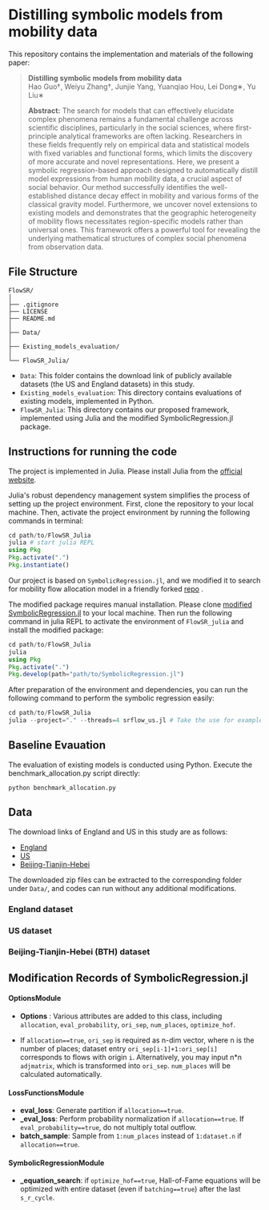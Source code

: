 # Distilling symbolic models from mobility data

This repository contains the implementation and materials of the following paper:
>**Distilling symbolic models from mobility data**   
Hao Guo†, Weiyu Zhang†, Junjie Yang, Yuanqiao Hou, Lei Dong∗, Yu Liu∗
>  
>**Abstract:** The search for models that can effectively elucidate complex phenomena remains a fundamental challenge across scientific disciplines, particularly in the social sciences, where first-principle analytical frameworks are often lacking. Researchers in these fields frequently rely on empirical data and statistical models with fixed variables and functional forms, which limits the discovery of more accurate and novel representations. Here, we present a symbolic regression-based approach designed to automatically distill model expressions from human mobility data, a crucial aspect of social behavior. Our method successfully identifies the well-established distance decay effect in mobility and various forms of the classical gravity model. Furthermore, we uncover novel extensions to existing models and demonstrates that the geographic heterogeneity of mobility flows necessitates region-specific models rather than universal ones. This framework offers a powerful tool for revealing the underlying mathematical structures of complex social phenomena from observation data.

## File Structure
    FlowSR/
    │
    ├── .gitignore              
    ├── LICENSE                 
    ├── README.md              
    │
    ├── Data/
    │   
    ├── Existing_models_evaluation/       
    │
    └── FlowSR_Julia/       

- `Data`: This folder contains the download link of publicly available datasets (the US and England datasets) in this study.
- `Existing_models_evaluation`: This directory contains evaluations of existing models, implemented in Python.
- `FlowSR_Julia`: This directory contains our proposed framework, implemented using Julia and the modified SymbolicRegression.jl package.

## Instructions for running the code
The project is implemented in Julia. Please install Julia from the [official website](https://julialang.org/downloads/).

Julia's robust dependency management system simplifies the process of setting up the project environment. First, clone the repository to your local machine. Then, activate the project environment by running the following commands in terminal:
```julia
cd path/to/FlowSR_Julia
julia # start julia REPL
using Pkg
Pkg.activate(".")
Pkg.instantiate()
```

Our project is based on `SymbolicRegression.jl`, and we modified it to search for mobility flow allocation model in a friendly forked [repo](https://github.com/urbansci/SymbolicRegression.jl) . 

The modified package requires manual installation. Please clone [modified SymbolicRegression.jl](https://github.com/urbansci/SymbolicRegression.jl) to your local machine. Then run the following command in julia REPL to activate the environment of `FlowSR_julia` and install the modified package:
```julia
cd path/to/FlowSR_Julia
julia
using Pkg
Pkg.activate(".")
Pkg.develop(path="path/to/SymbolicRegression.jl")
```

After preparation of the environment and dependencies, you can run the following command to perform the symbolic regression easily:

```julia
cd path/to/FlowSR_Julia
julia --project="." --threads=4 srflow_us.jl # Take the use for example 
```


## Baseline Evauation
The evaluation of existing models is conducted using Python. Execute the benchmark_allocation.py script directly:
```
python benchmark_allocation.py
```

## Data
The download links of England and US in this study are as follows:
- [England](https://www.dropbox.com/scl/fi/xicio4dlez4fgtx9w9mcw/England.zip?rlkey=s35nev99ztzlc42pbtjcp8e2i&st=tqxbk0wn&dl=0)
- [US](https://www.dropbox.com/scl/fi/61vvp8h9drhw4tihif3ql/US.zip?rlkey=nvu6mvbivl6i7t6jq11h23i5z&st=5daoutgr&dl=0)
- [Beijing-Tianjin-Hebei](https://www.dropbox.com/scl/fi/z68cmg32sphio37isrf83/FlowSR-BTH.zip?rlkey=gyqsil4xky5unp23e6p5rm3kh&st=qebjng47&dl=0)

The downloaded zip files can be extracted to the corresponding folder under `Data/`, and codes can run without any additional modifications.

### England dataset

### US dataset

### Beijing-Tianjin-Hebei (BTH) dataset

## Modification Records of SymbolicRegression.jl 

#### OptionsModule

-  **Options** : Various attributes are added to this class, including `allocation`, `eval_probability`, `ori_sep`, `num_places`,  `optimize_hof`. 

- If `allocation==true`, `ori_sep` is required as n-dim vector, where n is the number of places; dataset entry `ori_sep[i-1]+1:ori_sep[i]` corresponds to flows with origin `i`. Alternatively, you may input n*n `adjmatrix`, which is transformed into `ori_sep`. `num_places` will be calculated automatically.  

#### LossFunctionsModule

- **eval_loss**: Generate partition if `allocation==true`.  
- **_eval_loss**: Perform probability normalization if `allocation==true`. If `eval_probability==true`, do not multiply total outflow.
- **batch_sample**: Sample from `1:num_places` instead of `1:dataset.n` if `allocation==true`.

#### SymbolicRegressionModule
- **_equation_search**: if `optimize_hof==true`, Hall-of-Fame equations will be optimized with entire dataset (even if `batching==true`) after the last `s_r_cycle`.
